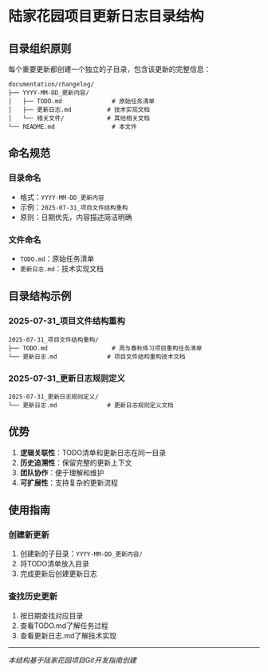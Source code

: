 # 陆家花园项目更新日志目录结构

## 目录组织原则

每个重要更新都创建一个独立的子目录，包含该更新的完整信息：

```
documentation/changelog/
├── YYYY-MM-DD_更新内容/
│   ├── TODO.md              # 原始任务清单
│   ├── 更新日志.md          # 技术实现文档
│   └── 相关文件/            # 其他相关文档
└── README.md                # 本文件
```

## 命名规范

### 目录命名
- 格式：`YYYY-MM-DD_更新内容`
- 示例：`2025-07-31_项目文件结构重构`
- 原则：日期优先，内容描述简洁明确

### 文件命名
- `TODO.md`：原始任务清单
- `更新日志.md`：技术实现文档

## 目录结构示例

### 2025-07-31_项目文件结构重构
```
2025-07-31_项目文件结构重构/
├── TODO.md                  # 周与春秋练习项目重构任务清单
└── 更新日志.md              # 项目文件结构重构技术文档
```

### 2025-07-31_更新日志规则定义
```
2025-07-31_更新日志规则定义/
└── 更新日志.md              # 更新日志规则定义文档
```

## 优势

1. **逻辑关联性**：TODO清单和更新日志在同一目录
2. **历史追溯性**：保留完整的更新上下文
3. **团队协作**：便于理解和维护
4. **可扩展性**：支持复杂的更新流程

## 使用指南

### 创建新更新
1. 创建新的子目录：`YYYY-MM-DD_更新内容/`
2. 将TODO清单放入目录
3. 完成更新后创建更新日志

### 查找历史更新
1. 按日期查找对应目录
2. 查看TODO.md了解任务过程
3. 查看更新日志.md了解技术实现

---
*本结构基于陆家花园项目Git开发指南创建* 